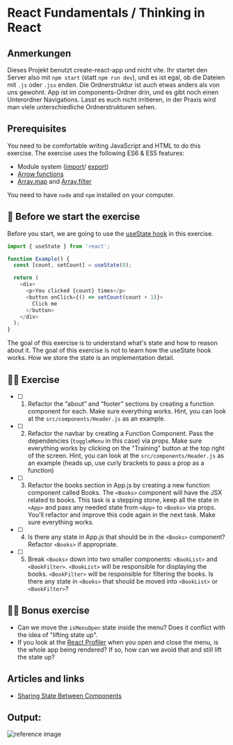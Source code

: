 # React Fundamentals / Thinking in React

## Anmerkungen

Dieses Projekt benutzt create-react-app und nicht vite. Ihr startet den Server also mit `npm start` (statt `npm run dev`), und es ist egal, ob die Dateien mit `.js` oder `.jsx` enden. Die Ordnerstruktur ist auch etwas anders als von uns gewohnt. App ist im components-Ordner drin, und es gibt noch einen Unterordner Navigations. Lasst es euch nicht irritieren, in der Praxis wird man viele unterschiedliche Ordnerstrukturen sehen.

## Prerequisites

You need to be comfortable writing JavaScript and HTML to do this exercise. The exercise uses the following ES6 & ES5 features:

- Module system ([import](https://developer.mozilla.org/en-US/docs/Web/JavaScript/Reference/Statements/import)/ [export](https://developer.mozilla.org/en-US/docs/Web/JavaScript/Reference/Statements/export))
- [Arrow functions](https://developer.mozilla.org/en-US/docs/Web/JavaScript/Reference/Functions/Arrow_functions)
- [Array.map](https://developer.mozilla.org/en-US/docs/Web/JavaScript/Reference/Global_Objects/Array/map) and [Array.filter](https://developer.mozilla.org/en-US/docs/Web/JavaScript/Reference/Global_Objects/Array/filter)

You need to have `node` and `npm` installed on your computer.

## 🥑 Before we start the exercise

Before you start, we are going to use the [useState hook](https://reactjs.org/docs/hooks-state.html) in this exercise. 

```javascript
import { useState } from 'react';

function Example() {
  const [count, setCount] = useState(0);

  return (
    <div>
      <p>You clicked {count} times</p>
      <button onClick={() => setCount(count + 1)}>
        Click me
      </button>
    </div>
  );
}
```

The goal of this exercise is to understand what's state and how to reason about it. The goal of this exercise is not to learn how the useState hook works. How we store the state is an implementation detail.

## 🤸‍♀️ Exercise

- [ ] 1. Refactor the “about” and “footer” sections by creating a function component for each.
      Make sure everything works. Hint, you can look at the `src/components/Header.js` as an example.

- [ ] 2. Refactor the navbar by creating a Function Component.
      Pass the dependencies (`toggleMenu` in this case) via props.
      Make sure everything works by clicking on the "Training" button at the top right of the screen. Hint, you can look at the `src/components/Header.js` as an example (heads up, use curly brackets to pass a prop as a function)

- [ ] 3. Refactor the books section in App.js by creating a new function component called Books. The `<Books>` component will have the JSX related to books. This task is a stepping stone, keep all the state in `<App>` and pass any needed state from `<App>` to `<Books>` via props. You'll refactor and improve this code again in the next task. Make sure everything works.

- [ ] 4. Is there any state in App.js that should be in the `<Books>` component?
      Refactor `<Books>` if appropriate. 

- [ ] 5. Break `<Books>` down into two smaller components: `<BookList>` and `<BookFilter>`. `<BookList>` will be responsible for displaying the books. `<BookFilter>` will be responsible for filtering the books. Is there any state in `<Books>`  that should be moved into `<BookList>` or `<BookFilter>`?

## 🏋️‍♀️ Bonus exercise

- Can we move the `isMenuOpen` state inside the menu? Does it conflict with the idea of "lifting state up".
- If you look at the [React Profiler](https://reactjs.org/blog/2018/09/10/introducing-the-react-profiler.html) when you open and close the menu, is the whole app being rendered? If so, how can we avoid that and still lift the state up?

## Articles and links

- [Sharing State Between Components](https://react.dev/learn/sharing-state-between-components)

## Output:
![reference image](./reference.gif)
